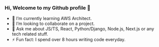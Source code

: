 ### Hi, Welcome to my Github profile 👋

- 🌱 I’m currently learning AWS Architect.
- 👯 I’m looking to collaborate on a project.
- 💬 Ask me about JS/TS, React, Python/Django, Node.js, Next.js or any tech related stuff.
- ⚡ Fun fact: I spend over 8 hours writing code everyday.

<!--
**yoryi/yoryi** is a ✨ _special_ ✨ repository because its `README.md` (this file) appears on your GitHub profile.

Here are some ideas to get you started:

- 🔭 I’m currently working on ...
- 🌱 I’m currently learning ...
- 👯 I’m looking to collaborate on ...
- 🤔 I’m looking for help with ...
- 💬 Ask me about ...
- 📫 How to reach me: ...
- 😄 Pronouns: ...
- ⚡ Fun fact: ...
-->
